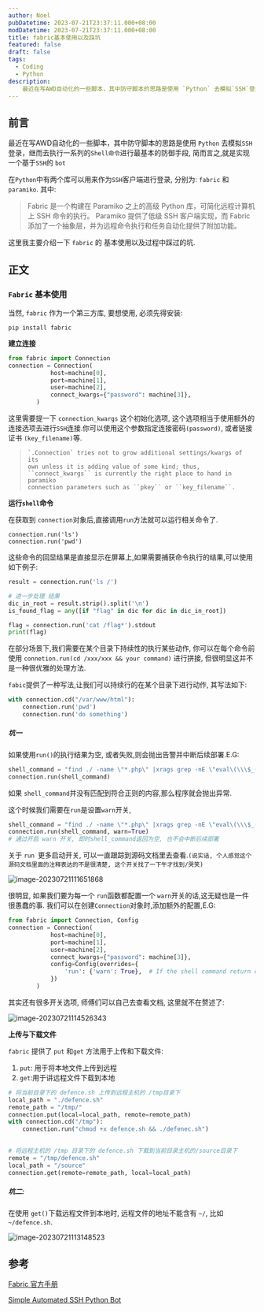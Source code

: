 ```yaml
---
author: Noel
pubDatetime: 2023-07-21T23:37:11.000+08:00
modDatetime: 2023-07-21T23:37:11.000+08:00
title: fabric基本使用以及踩坑
featured: false
draft: false
tags:
  - Coding
  - Python
description:
    最近在写AWD自动化的一些脚本，其中防守脚本的思路是使用 `Python` 去模拟`SSH`登录，继而去执行一系列的`Shell命令`进行最基本的防御手段, 简而言之,就是实现一个基于`SSH`的 `bot`
---
```


## 前言

最近在写AWD自动化的一些脚本，其中防守脚本的思路是使用 `Python` 去模拟`SSH`登录，继而去执行一系列的`Shell命令`进行最基本的防御手段, 简而言之,就是实现一个基于`SSH`的 `bot`

<!-- more -->

在`Python`中有两个库可以用来作为`SSH`客户端进行登录, 分别为: `fabric` 和 `paramiko`. 其中:

> Fabric 是一个构建在 Paramiko 之上的高级 Python 库，可简化远程计算机上 SSH 命令的执行。 Paramiko 提供了低级 SSH 客户端实现，而 Fabric 添加了一个抽象层，并为远程命令执行和任务自动化提供了附加功能。

这里我主要介绍一下 `fabric` 的 基本使用以及过程中踩过的坑.

## 正文

### `Fabric` 基本使用

当然, `fabric` 作为一个第三方库, 要想使用, 必须先得安装:

```
pip install fabric
```

**建立连接**

```python
from fabric import Connection
connection = Connection(
            host=machine[0],
            port=machine[1],
            user=machine[2],
            connect_kwargs={"password": machine[3]},
        )
```

这里需要提一下 `connection_kwargs` 这个初始化选项,  这个选项相当于使用额外的连接选项去进行`SSH`连接.你可以使用这个参数指定连接密码`(password)`, 或者链接证书 `(key_filename)`等.

> ```
> `.Connection` tries not to grow additional settings/kwargs of its
> own unless it is adding value of some kind; thus,
> ``connect_kwargs`` is currently the right place to hand in paramiko
> connection parameters such as ``pkey`` or ``key_filename``.
> ```



**运行`shell`命令**

在获取到 `connection`对象后,直接调用`run`方法就可以运行相关命令了.

```
connection.run('ls')
connection.run('pwd')
```

这些命令的回显结果是直接显示在屏幕上,如果需要捕获命令执行的结果,可以使用如下例子:

```python
result = connection.run('ls /')

# 进一步处理 结果
dic_in_root = result.strip().split('\n')
is_found_flag = any([if "flag" in dic for dic in dic_in_root])

flag = connection.run('cat /flag*').stdout
print(flag)
```

在部分场景下,我们需要在某个目录下持续性的执行某些动作, 你可以在每个命令前使用 `connetion.run(cd /xxx/xxx && your command)` 进行拼接, 但很明显这并不是一种很优雅的处理方法.

`fabic`提供了一种写法,让我们可以持续行的在某个目录下进行动作, 其写法如下:

```python
with connection.cd("/var/www/html"):
    connection.run('pwd')
    connection.run('do something')
```

##### 坑一

如果使用`run()`的执行结果为空, 或者失败,则会抛出告警并中断后续部署.E.G:

```python
shell_command = "find ./ -name \"*.php\" |xrags grep -nE \"eval\(\\\$_(POST|GET|REQUEST)\" >> backdoor.txt"
connection.run(shell_command)
```

如果 `shell_command`并没有匹配到符合正则的内容,那么程序就会抛出异常.

这个时候我们需要在`run`是设置`warn`开关, 

```python
shell_command = "find ./ -name \"*.php\" |xrags grep -nE \"eval\(\\\$_(POST|GET|REQUEST)\" >> backdoor.txt"
connection.run(shell_command, warn=True)
# 通过开启 warn 开关, 即时shell_command返回为空, 也不会中断后续部署
```

关于 `run `更多启动开关, 可以一直跟踪到源码文档里去查看.`(说实话, 个人感觉这个源码文档里面的注释表达的不是很清楚, 这个开关找了一下午才找到/哭笑)`

![image-20230721111651868](../../assets/images/fabric使用/image-20230721111651868.png)

很明显, 如果我们要为每一个 `run`函数都配置一个 `warn`开关的话,这无疑也是一件很愚蠢的事. 我们可以在创建`Connection`对象时,添加额外的配置,E.G:

```python
from fabric import Connection, Config
connection = Connection(
            host=machine[0],
            port=machine[1],
            user=machine[2],
            connect_kwargs={"password": machine[3]},
            config=Config(overrides={
                'run': {'warn': True},  # If the shell command return code is  0, ignore the warning.
            })
        )
```

其实还有很多开关选项, 师傅们可以自己去查看文档, 这里就不在赘述了:

![image-20230721114526343](../../assets/images/fabric使用/image-20230721114526343.png)



**上传与下载文件**

`fabric` 提供了 `put` 和`get` 方法用于上传和下载文件:

1. `put`: 用于将本地文件上传到远程
2. `get`:用于讲远程文件下载到本地

```python
# 将当前目录下的 defence.sh 上传到远程主机的 /tmp目录下
local_path = "./defence.sh"
remote_path = "/tmp/"
connection.put(local=local_path, remote=remote_path)
with connection.cd("/tmp"):
    connection.run("chmod +x defence.sh && ./defenec.sh")

    
# 将远程主机的 /tmp 目录下的 defence.sh 下载到当前目录主机的/source目录下
remote = "/tmp/defence.sh"
local_path = "/source"
connection.get(remote=remote_path, local=local_path)
```

##### 坑二:

在使用 `get()`下载远程文件到本地时, 远程文件的地址不能含有 `~/`, 比如 `~/defence.sh`.

![image-20230721113148523](../../assets/images/fabric使用/image-20230721113148523.png)



## 参考

[Fabric 官方手册](https://fabric-chs.readthedocs.io/zh_CN/chs/tutorial.html)

[Simple Automated SSH Python Bot](https://www.youtube.com/watch?v=DYYxLSrJdW8&t=253s)